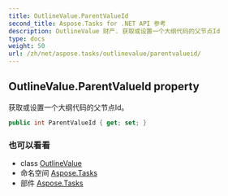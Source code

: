 ```yaml
---
title: OutlineValue.ParentValueId
second_title: Aspose.Tasks for .NET API 参考
description: OutlineValue 财产. 获取或设置一个大纲代码的父节点Id
type: docs
weight: 50
url: /zh/net/aspose.tasks/outlinevalue/parentvalueid/
---
```

## OutlineValue.ParentValueId property

获取或设置一个大纲代码的父节点Id。

```csharp
public int ParentValueId { get; set; }
```

### 也可以看看

* class [OutlineValue](../)
* 命名空间 [Aspose.Tasks](../../outlinevalue/)
* 部件 [Aspose.Tasks](../../../)


